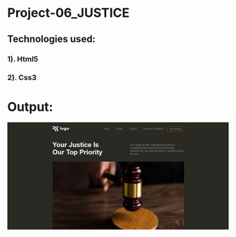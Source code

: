 # Project-06_JUSTICE


## Technologies used:

### 1). Html5

### 2). Css3

# Output:
![This is an image](../Project%2006/Screenshot%20(42).png)